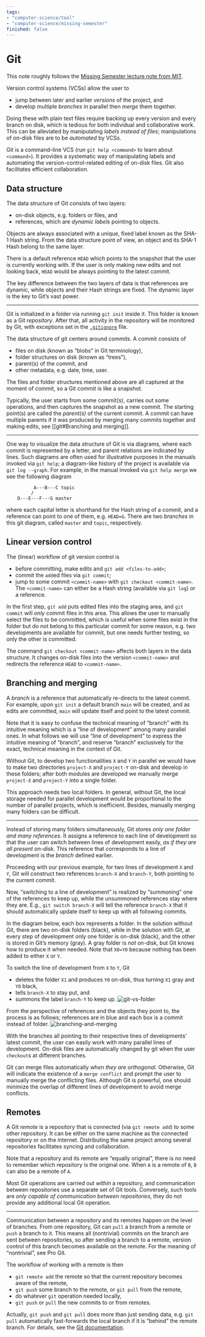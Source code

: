 ```yaml
---
tags: 
- "computer-science/tool"
- "computer-science/missing-semester"
finished: false
---
```


# Git

This note roughly follows the [Missing Semester lecture note from MIT](https://missing.csail.mit.edu/2020/version-control/).

Version control systems (VCSs) allow the user to

* jump between later and earlier _versions_ of the project, and
* develop multiple _branches_ in parallel then _merge_ them together.

Doing these with plain text files require backing up every version and every branch on disk, which is tedious for both individual and collaborative work. This can be alleviated by manipulating _labels instead of files_; manipulations of on-disk files are to be _automated_ by VCSs.

Git is a command-line VCS (run `git help <command>` to learn about `<command>`). It provides a systematic way of manipulating labels and automating the version-control-related editing of on-disk files. Git also facilitates efficient collaboration.

## Data structure

The data structure of Git consists of two layers:

* on-disk objects, e.g. folders or files, and
* references, which are _dynamic labels_ pointing to objects.

Objects are always associated with a unique, fixed label known as the SHA-1 Hash string. From the data structure point of view, an object and its SHA-1 Hash belong to the same layer.

There is a default reference `HEAD` which points to the snapshot that the user is currently working with. If the user is only making new edits and not looking back, `HEAD` would be always pointing to the latest commit. 

The key difference between the two layers of data is that references are dynamic, while objects and their Hash strings are fixed. The dynamic layer is the key to Git’s vast power.

---

Git is initialized in a folder via running `git init` inside it. This folder is known as a Git _repository_. After that, all activity in the repository will be monitored by Git, with exceptions set in the [`.gitignore`](https://git-scm.com/docs/gitignore) file.

The data structure of git centers around _commits_. A commit consists of

* files on disk (known as “blobs” in Git terminology),
* folder structures on disk (known as “trees”),
* parent(s) of the commit, and
* other metadata, e.g. date, time, user.

The files and folder structures mentioned above are all captured at the moment of commit, so a Git commit is like a snapshot.

Typically, the user starts from some commit(s), carries out some operations, and then captures the snapshot as a new commit. The starting point(s) are called the _parent(s)_ of the current commit. A commit can have multiple parents if it was produced by merging many commits together and making edits, see [[git#Branching and merging]].

---

One way to visualize the data structure of Git is via diagrams, where each commit is represented by a letter, and parent relations are indicated by lines. Such diagrams are often used for illustrative purposes in the manuals invoked via `git help`; a diagram-like history of the project is available via `git log --graph`. For example, in the manual invoked via `git help merge` we see the following diagram

```
          A---B---C topic
         /
    D---E---F---G master
```

where each capital letter is shorthand for the Hash string of a commit, and a reference can point to one of them, e.g. `HEAD=G`. There are two _branches_ in this git diagram, called `master` and `topic`, respectively. 

## Linear version control

The (linear) workflow of git version control is 

* before committing, make edits and `git add <files-to-add>`;
* commit the `add`ed files via `git commit`;
* jump to some commit `<commit-name>` with `git checkout <commit-name>`. The `<commit-name>` can either be a Hash string (available via `git log`) or a reference.

In the first step, `git add` puts edited files into the staging area, and `git commit` will _only_ commit files in this area. This allows the user to manually select the files to be committed, which is useful when some files exist in the folder but do not belong to this particular commit for some reason, e.g. two developments are available for commit, but one needs further testing, so only the other is committed.

The command `git checkout <commit-name>` affects both layers in the data structure. It changes on-disk files into the version `<commit-name>` and redirects the reference `HEAD` to `<commit-name>`.

## Branching and merging

A _branch_ is a reference that automatically re-directs to the latest commit. For example, upon `git init` a default branch `main` will be created, and as edits are committed, `main` will update itself and point to the latest commit.

Note that it is easy to confuse the technical meaning of “branch” with its intuitive meaning which is a “line of development” among many parallel ones. In what follows we will use “line of development” to express the intuitive meaning of “branch”, and reserve “branch” exclusively for the exact, technical meaning in the context of Git.

Without Git, to develop two functionalities `X` and `Y` in parallel we would have to make two directories `project-X` and `project-Y` on-disk and develop in these folders; after both modules are developed we manually merge `project-X` and `project-Y` into a single folder.

This approach needs two local folders. In general, without Git, the local storage needed for parallel development would be proportional to the number of parallel projects, which is inefficient. Besides, manually merging many folders can be difficult.

---

Instead of storing many folders simultaneously, Git stores _only one folder and many references._ It assigns a reference to each line of development so that the user can switch between lines of development easily, _as if they are all present on-disk_. This reference that corresponds to a line of development is the _branch_ defined earlier.

Proceeding with our previous example, for two lines of development `X` and `Y`, Git will construct two references `branch-X` and `branch-Y`, both pointing to the current commit. 

Now, “switching to a line of development” is realized by “summoning” one of the references to keep up, while the unsummoned references stay where they are. E.g., `git switch branch-X` will tell the reference `branch-X` that it should automatically update itself to keep up with all following commits. 

In the diagram below, each box represents a folder. In the solution without Git, there are two on-disk folders (black), while in the solution with Git, at every step of development only one folder is on-disk (black), and the other is stored in Git’s memory (gray). A gray folder is _not_ on-disk, but Git knows how to produce it when needed. Note that `X0=Y0` because nothing has been added to either `X` or `Y`.

To switch the line of development from `X` to `Y`, Git 

* deletes the folder `X1` and produces `Y0` on-disk, thus turning `X1` gray and `Y0` black,
* tells `branch-X` to stay put, and
* summons the label `branch-Y` to keep up.
![git-vs-folder](/images/git-vs-folder.svg)

From the perspective of references and the objects they point to, the process is as follows; references are in blue and each box is a commit instead of folder.
![branching-and-merging](/images/branch-activity.svg)

With the branches all pointing to their respective lines of developments’ latest commit, the user can easily work with many parallel lines of development. On-disk files are automatically changed by git when the user `checkout`s at different branches.

Git can merge files automatically _when they are orthogonal_. Otherwise, Git will indicate the existence of a `merge conflict` and prompt the user to manually merge the conflicting files. Although Git is powerful, one should minimize the overlap of different lines of development to avoid merge conflicts.

## Remotes

A Git _remote_ is a repository that is connected (via `git remote add`) to some other repository. It can be either on the same machine as the connected repository or on the internet. Distributing the same project among several repositories facilitates syncing and collaboration. 

Note that a repository and its remote are “equally original”, there is no need to remember which repository is the original one. When `A` is a remote of `B`, `B` can also be a remote of `A`.

Most Git operations are carried out _within_ a repository, and communication between repositories use a separate set of Git tools. Conversely, such tools are _only capable of communication between repositories_, they do not provide any additional local Git operation.

---

Communication between a repository and its remotes happen on the level of branches. From one repository, Git can `pull` a branch from a remote or `push` a branch to it. This means all (nontrivial) commits on the branch are sent between repositories, so after sending a branch to a remote, version control of this branch becomes available on the remote. For the meaning of “nontrivial”, see Pro Git.

The workflow of working with a remote is then

* `git remote add` the remote so that the current repository becomes aware of the remote,
* `git push` some branch to the remote, or `git pull` from the remote,
* do whatever `git` operation needed locally,
* `git push` or `pull` the new commits to or from remotes.

Actually, `git push` and `git pull` does more than just sending data, e.g. `git pull` automatically fast-forwards the local branch if it is “behind” the remote branch. For details, see the [Git documentation](https://git-scm.com/doc).